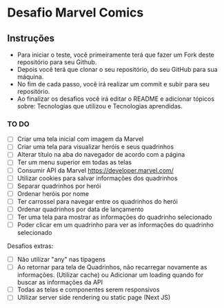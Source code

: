 # Desafio Marvel Comics

## Instruções

- Para iniciar o teste, você primeiramente terá que fazer um Fork deste repositório para seu Github.
- Depois você terá que clonar o seu repositório, do seu GitHub para sua máquina.
- No fim de cada passo, você irá realizar um commit e subir para seu repositório.
- Ao finalizar os desafios você irá editar o README e adicionar tópicos sobre: Tecnologias que utilizou e Tecnologias aprendidas.

### TO DO

- [ ] Criar uma tela inicial com imagem da Marvel
- [ ] Criar uma tela para visualizar heróis e seus quadrinhos
- [ ] Alterar título na aba do navegador de acordo com a página
- [ ] Ter um menu superior em todas as telas
- [ ] Consumir API da Marvel https://developer.marvel.com/
- [ ] Utilizar cookies para salvar informações dos quadrinhos
- [ ] Separar quadrinhos por herói
- [ ] Ordenar heróis por nome
- [ ] Ter carrossel para navegar entre os quadrinhos do herói
- [ ] Ordenar quadrinhos por data de lançamento
- [ ] Ter uma tela para mostrar as informações do quadrinho selecionado
- [ ] Poder clicar em um quadrinho para ver as informações do quadrinho selecionado

Desafios extras:

- [ ] Não utilizar "any" nas tipagens
- [ ] Ao retornar para tela de Quadrinhos, não recarregar novamente as informações. (Utilizar cache) ou Adicionar um loading quando for buscar as informações da API
- [ ] Todas as telas e componentes serem responsivos
- [ ] Utilizar server side rendering ou static page (Next JS)

